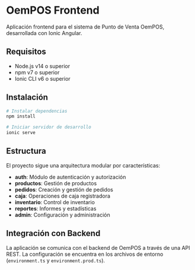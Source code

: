 # OemPOS Frontend

Aplicación frontend para el sistema de Punto de Venta OemPOS, desarrollada con Ionic Angular.

## Requisitos

- Node.js v14 o superior
- npm v7 o superior
- Ionic CLI v6 o superior

## Instalación

```bash
# Instalar dependencias
npm install

# Iniciar servidor de desarrollo
ionic serve
```

## Estructura

El proyecto sigue una arquitectura modular por características:

- **auth**: Módulo de autenticación y autorización
- **productos**: Gestión de productos
- **pedidos**: Creación y gestión de pedidos
- **caja**: Operaciones de caja registradora
- **inventario**: Control de inventario
- **reportes**: Informes y estadísticas
- **admin**: Configuración y administración

## Integración con Backend

La aplicación se comunica con el backend de OemPOS a través de una API REST. La configuración se encuentra en los archivos de entorno (`environment.ts` y `environment.prod.ts`).

